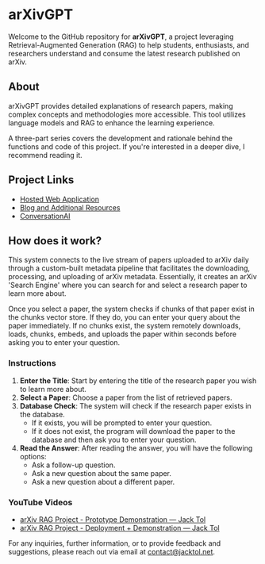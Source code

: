 # arXivGPT

Welcome to the GitHub repository for **arXivGPT**, a project leveraging Retrieval-Augmented Generation (RAG) to help students, enthusiasts, and researchers understand and consume the latest research published on arXiv.

## About

arXivGPT provides detailed explanations of research papers, making complex concepts and methodologies more accessible. This tool utilizes language models and RAG to enhance the learning experience.

A three-part series covers the development and rationale behind the functions and code of this project. If you're interested in a deeper dive, I recommend reading it.

## Project Links

- [Hosted Web Application](https://arxivgpt.net)
- [Blog and Additional Resources](https://jacktol.net)
- [ConversationAI](https://conversationai.io)

## How does it work?

This system connects to the live stream of papers uploaded to arXiv daily through a custom-built metadata pipeline that facilitates the downloading, processing, and uploading of arXiv metadata. Essentially, it creates an arXiv 'Search Engine' where you can search for and select a research paper to learn more about.

Once you select a paper, the system checks if chunks of that paper exist in the chunks vector store. If they do, you can enter your query about the paper immediately. If no chunks exist, the system remotely downloads, loads, chunks, embeds, and uploads the paper within seconds before asking you to enter your question.

### Instructions

1. **Enter the Title**: Start by entering the title of the research paper you wish to learn more about.
2. **Select a Paper**: Choose a paper from the list of retrieved papers.
3. **Database Check**: The system will check if the research paper exists in the database.
   - If it exists, you will be prompted to enter your question.
   - If it does not exist, the program will download the paper to the database and then ask you to enter your question.
4. **Read the Answer**: After reading the answer, you will have the following options:
   - Ask a follow-up question.
   - Ask a new question about the same paper.
   - Ask a new question about a different paper.

### YouTube Videos

- [arXiv RAG Project - Prototype Demonstration — Jack Tol](https://youtu.be/uJbo8HF8ZaM)
- [arXiv RAG Project - Deployment + Demonstration — Jack Tol](https://youtu.be/4lSm1JisKeY)

For any inquiries, further information, or to provide feedback and suggestions, please reach out via email at contact@jacktol.net.
